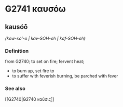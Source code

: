 # G2741 καυσόω

## kausóō

_(kow-so'-o | kav-SOH-oh | kaf-SOH-oh)_

### Definition

from G2740; to set on fire; fervent heat; 

- to burn up, set fire to
- to suffer with feverish burning, be parched with fever

### See also

[[G2740|G2740 καῦσις]]
